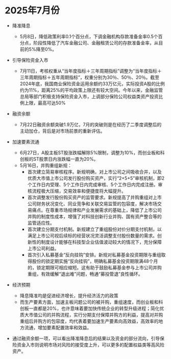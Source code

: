 # 2025年7月份

- 降准降息
	- 5月8日，降低政策利率0.1个百分点，下调金融机构存款准备金率0.5个百分点，阶段性降低了汽车金融公司、金融租赁公司的存款准备金率，从目前的5%降至0%。
- 引导保险资金入市
	- 7月11日，考核权重从“当年度指标＋三年周期指标”调整为“当年度指标＋三年周期指标＋五年周期指标”，权重分别为30％、50％、20％。截至2024年底，我国商业保险资金运用余额约33万亿元，实际投资A股的比例约为11%，距离25%的平均政策上限还有较大空间。今年以来，金融监管总局等部门积极支持保险资金入市，上调部分保险公司权益类资产投资比例上限，最高可达50%
- 融资余额
	- 7月22日融资余额突破1.9万亿，7月的突破则是在经历了二季度调整后的主动加仓，背后是对市场前景的重新评估。
- 加速要素流通
	- 6月27日，A股主板ST股涨跌幅解除5%限制，调整为10%，而创业板和科创板的ST股票日内涨跌幅一直为20%。
	- 5月16日，并购重组新规：
		- 首次建立简易审核程序。新规明确，对上市公司之间吸收合并，以及优质大市值上市公司发行股份购买资产，实行“2+5+5”审核机制，即2个工作日内受理、5个工作日内完成审核、5个工作日内完成注册。审核流程极大压缩，交易效率和便捷度将大幅提升。
		- 首次调整发行股份购买资产的监管要求。新规提高了并购重组对上市公司财务状况变化、同业竞争和关联交易监管的包容度，解决市场交易痛点。在尊重市场规律和产业发展需求的基础上，降低了上市公司并购的制度性成本，增强了对科技创新行业并购、国有资产整合等的监管适应性。
		- 首次建立分期支付机制。新规建立了重组股份对价分期支付机制，以满足上市公司视后续标的经营状况灵活调整支付股份数量的需求。创新性的制度设计能够在科技型企业估值波动较大的情况下，充分保障上市公司利益。
		- 首次引入私募基金“反向挂钩”安排。新规对私募基金投资期限与重组取得股份的锁定期实施“反向挂钩”，明确私募基金投资期限满48个月的，锁定期限可相应缩短。这有助于鼓励私募基金参与上市公司并购重组，有效缓解“退出难”问题，畅通“募投管退”良性循环。

- 经济预期
	- 降息降准均是促进经济增长，提升经济活力的政策
	- 而生产要素方面，加速主板问题公司的被并购，重组速度，而创业板和科创板一直都是20%，也许意味着要加快传统企业的转型升级进程；简化优质大市值公司的并购流程，实行分期支付保障并购方的利益，提高对并购重组后并购方的包容度，均代表着要加速生产要素向高效益，高效率的地方流通，增加要素配置效率和效益。
	
- 通过融资余额一项，可以看出降准降息后的结果以及资金的部分流向，引导保险资金入市则说明市场对风险的接受度上升，可以更多的配置权益类等高风险资产。